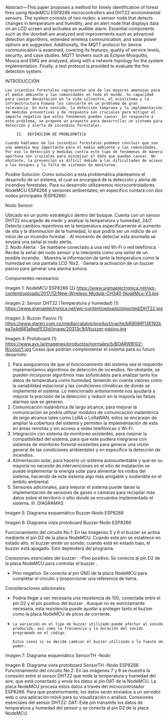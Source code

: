 
Abstract—This paper proposes a method for timely identification of forest fires using NodeMCU ESP8266 microcontrollers and DHT22 environmental sensors. The system consists of two nodes: a sensor node that detects changes in temperature and humidity, and an alert node that displays data on an LCD screen and activates an audible alarm. Essential components such as the doorbell are analyzed and improvements such as advanced detection algorithms, extended wireless communication, and solar power options are suggested. Additionally, the MQTT protocol for device communication is examined, covering its features, quality of service levels, security, and case studies. MQTT brokers such as Eclipse Mosquitto, Mosca and EMQ are analyzed, along with a network topology for the system implementation. Finally, a test protocol is provided to evaluate the fire detection system.

INTRODUCCIÓN

    Los incendios forestales representan una de las mayores amenazas para el medio ambiente y las comunidades en todo el mundo. Su capacidad para causar devastación en la vida silvestre, el ecosistema y la infraestructura humana los convierte en un problema de gran relevancia. En este sentido, la detección temprana y la implementación de medidas preventivas y de respuesta son cruciales para mitigar el impacto negativo que estos fenómenos pueden causar. En respuesta a este problema, se propone un proyecto para desarrollar un sistema para detección y alerta de incendios forestales.

         II.  DEFINICIÓN DE PROBLEMÁTICA

    Cuando hablamos de los incendios forestales podemos concluir que son una amenaza muy importante para el medio ambiente y las comunidades. Por eso la detección y medidas contra este tipo de fenómenos de manera oportuna son cruciales para minimizar el daño que puedan causar. No obstante, la prevención es difícil debido a las dificultades de acceso a los bosques y la falta de sistemas de monitoreo.
  Posible Solución: 
    Como solución a esta problemática planteamos el desarrollo de un sistema, el cual se encargará de la detección y alerta de incendios forestales. Para su desarrollo utilizaremos microcontroladores NodeMCU ESP8266 y sensores ambientales; en específico contará con dos nodos principales (ESP8266): 


Nodo Sensor: 


Ubicado en un punto estratégico dentro del bosque. 
Cuenta con un sensor DHT22 encargado de medir y analizar la temperatura y humedad, 24/7. 
Detecta cambios repentinos en la temperatura específicamente el aumento de ella y la disminución de la humedad, lo que podría ser un indicio de un inicio de un incendio forestal. 
·         Al momento de detectar esta anomalía se enviará una señal al nodo alerta.   
2.                        Nodo Alerta: 
·         Se mantiene conectado a una red Wi-Fi o red telefónica. 
·         Recibe la señal del nodo sensor y la interpreta como una señal de un posible incendio. 
·         Muestra la información de tanto la temperatura como la humedad en una pantalla LCD 16x2. 
·         Genera la activación de un buzzer pasivo para generar una alarma sonora. 


 Componentes necesarios:

Imagen 1: NodeMCU ESP8266 (2) https://www.sigmaelectronica.net/wp-content/uploads/2017/12/New-Wireless-Module-CH340-NodeMcu-V3.jpg

Imagen 2: Sensor DHT22 (Temperatura y humedad) (1) https://www.sigmaelectronica.net/wp-content/uploads/imported/DHT22.jpg

Imagen 3: Buzzer Pasivo (1) https://www.steren.com.co/media/catalog/product/cache/b69086f136192bea7a4d681a8eaf533d/image/20313c1b1/buzzer-pasivo.jpg

Imagen 4: Protoboard (1) https://www.avs.la/imagenes/productos/normales/b/BOARWB102-R/color/1.jpg
Cosas que podrían complementar el sistema para su futuro desarrollo:
1. Para asegurarnos de que el funcionamiento del sistema sea el requerido implementamos algoritmos de detección de incendios. No obstante, se pueden incorporar algoritmos mas sofisticados para analizar tanto los datos de temperatura como humedad, teniendo en cuenta valores como la variabilidad estacional y las condiciones climáticas de donde se implemente el sistema.
     Lo mencionado anteriormente nos ayudaría a mejorar la precisión de la detección y reducir en la mayoría las falsas alarmas que se generen.
2. Comunicación inalámbrica de largo alcance, para mejorar la comunicación se podria utilizar módulos de comunicación inalámbrica de largo alcance tales como LoRA o LoRaWAN, estos se encaraian de ampliar la cobertura del sistema y permiten la implementación de esta en áreas remotas y sin acceso a redes telefónicas o Wi-Fi.
3. Integración con sistema de monitoreo existentes, para mejorar la compatibilidad del sistema, para que este pudiera integrarse con sistemas de monitoreo forestal existentes para generar una visión general de las condiciones ambientales y en específico la detección de incendios.
4. Alimentación solar, para hacerlo un sistema autosustentable y que en su mayoría no necesite de intervenciones en el sitio de instalación se puede implementar la energía solar para alimentar los nodos del sistema, haciendo de este sistema algo más amigable y sostenible en el ámbito ambiental.
5. Sensores adicionales, para mejorar el sistema puede darse la implementación de sensores de gases o cámaras para recopilar más datos sobre el territorio o sitio donde se encuentra implementado el sistema.
III. DIAGRAMAS

Imagen 5: Diagrama esquemático Buzzer-Nodo ESP8266

Imagen 6: Diagrama vista protoboard Buzzer-Nodo ESP8266  

Funcionamiento del circuito No.1:
      En las imágenes  5 y 6 el buzzer se activa mediante el pin D2  de la placa NodeMCU. Cuando este pin se establece en estado alto, el buzzer emite un sonido; cuando está en estado bajo, el buzzer está apagado. Esto dependerá del programa.

Conexiones esenciales del buzzer :
 -Pino positivo: Se conecta al pin  D2 de la placa NodeMCU para controlar el buzzer .
- Pino negativo: Se conecta al pin GND de la placa NodeMCU para completar el circuito y proporcionar una referencia de tierra.

Consideraciones adicionales:
 - Podría llegar a ser necesaria una resistencia de 100, conectada entre el pin D2 y el pin positivo del buzzer . Aunque no es estrictamente necesaria, esta resistencia puede ayudar a proteger tanto el buzzer como la placa NodeMCU de picos de corriente.
-     La variación en el tipo de buzzer utilizado puede afectar al sonido producido, así como la frecuencia y la duración del sonido programado en el código.

      Estos casos si se decide cambiar el buzzer utilizado o la fuente de poder.  

Imagen 7: Diagrama esquemático SensorTH -Nodo

Imagen 8: Diagrama vista protoboard SensorTH -Nodo ESP8266
Funcionamiento del circuito No.2:
     En las imágenes  7 y 8  se muestra la conexión entre el sensor DHT22  que mide la temperatura y humedad del aire, que está conectado y envía  los datos al pin DAT de la NodeMCU. La placa NodeMCU procesa estos datos a través del microcontrolador ESP8266. Para que posteriormente, los datos serán enviados a un servidor web o una aplicación móvil para su visualización o análisis.
Conexiones esenciales del sensor DHT22:
    DAT: Este pin transmite los datos de temperatura y humedad del sensor y se conecta al pin D2 de la placa NodeMCU.

